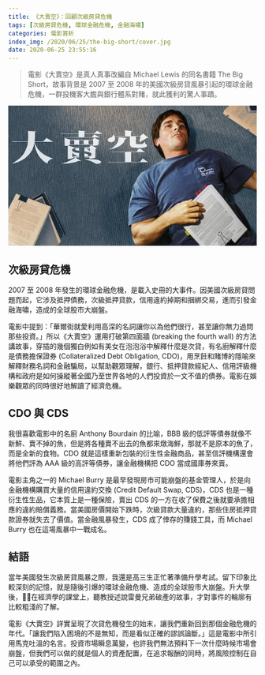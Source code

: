 ```yaml
---
title: 《大賣空》：回顧次級房貸危機
tags: [次級房貸危機, 環球金融危機, 金融海嘯]
categories: 電影賞析
index_img: /2020/06/25/the-big-short/cover.jpg
date: 2020-06-25 23:55:16
---
```


> 電影《大賣空》是真人真事改編自 Michael Lewis 的同名書籍 The Big Short，故事背景是 2007 至 2008 年的美國次級房貸風暴引起的環球金融危機，一群投機客大膽與銀行體系對賭，就此獲利的驚人事蹟。

![cover](/2020/06/25/the-big-short/cover.jpg)

<!-- more -->

## 次級房貸危機

2007 至 2008 年發生的環球金融危機，是載入史冊的大事件。因美國次級房貸問題而起，它涉及抵押債務，次級抵押貸款，信用違約掉期和捆綁交易，進而引發金融海嘯，造成的全球股市大崩盤。

電影中提到：「華爾街就愛利用高深的名詞讓你以為他們很行，甚至讓你無力過問那些投資。」所以《大賣空》運用打破第四面牆 (breaking the fourth wall) 的方法講故事，穿插的幾個獨白例如有美女在泡泡浴中解釋什麼是次貸，有名廚解釋什麼是債務擔保證券 (Collateralized Debt Obligation, CDO)，用烹飪和賭博的隱喻來解釋財務名詞和金融騙局，以幫助觀眾理解，銀行、抵押貸款經紀人、信用評級機構和政府是如何操縱著全國乃至世界各地的人們投資於一文不值的債券。電影在娛樂觀眾的同時很好地解讀了經濟危機。

## CDO 與 CDS

我很喜歡電影中的名廚 Anthony Bourdain 的比喻，BBB 級的低評等債券就像不新鮮、賣不掉的魚，但是將各種賣不出去的魚都來燉海鮮，那就不是原本的魚了，而是全新的食物。CDO 就是這樣重新包裝的衍生性金融商品，甚至信評機構還會將他們評為 AAA 級的高評等債券，讓金融機構把 CDO 當成國庫券來賣。

電影主角之一的 Michael Burry 是最早發現房市可能崩盤的基金管理人，於是向金融機構購買大量的信用違約交換 (Credit Default Swap, CDS)，CDS 也是一種衍生性生品，它本質上是一種保險，賣出 CDS 的一方在收了保費之後就要承擔相應的違約賠償義務。當美國房價開始下跌時，次級貸款大量違約，那些住房抵押貸款證券就失去了價值。當金融風暴發生，CDS 成了倖存的賺錢工具，而 Michael Burry 也在這場風暴中一戰成名。

## 結語

當年美國發生次級房貸風暴之際，我還是高三生正忙著準備升學考試。留下印象比較深刻的記憶，就是隨後引爆的環球金融危機、造成的全球股市大崩盤。升大學後，在經濟學的課堂上，聽教授述說雷曼兄弟破產的故事，才對事件的輪廓有比較粗淺的了解。

電影《大賣空》詳實呈現了次貸危機發生的始末，讓我們重新回到那個金融危機的年代。「讓我們陷入困境的不是無知，而是看似正確的謬誤論斷。」這是電影中所引用馬克吐溫的名言。投資市場瞬息萬變，也許我們無法預料下一次什麼時候市場會崩盤，但我們可以做的就是個人的資產配置，在追求報酬的同時，將風險控制在自己可以承受的範圍之內。
